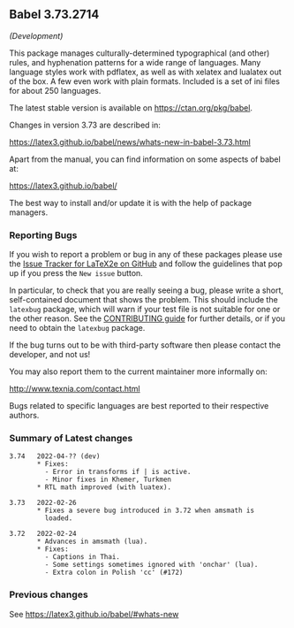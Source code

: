 ## Babel 3.73.2714

*(Development)*

This package manages culturally-determined typographical (and other)
rules, and hyphenation patterns for a wide range of languages. Many
language styles work with pdflatex, as well as with xelatex and
lualatex out of the box. A few even work with plain formats. Included
is a set of ini files for about 250 languages.

The latest stable version is available on <https://ctan.org/pkg/babel>.

Changes in version 3.73 are described in:

https://latex3.github.io/babel/news/whats-new-in-babel-3.73.html

Apart from the manual, you can find information on some aspects of babel at:

https://latex3.github.io/babel/

The best way to install and/or update it is with the help of package
managers.

### Reporting Bugs

If you wish to report a problem or bug in any of these packages please
use the
[Issue Tracker for LaTeX2e on GitHub](https://github.com/latex3/babel/issues)
and follow the guidelines that pop up if you press the `New issue`
button.

In particular, to check that you are really seeing a bug, please write
a short, self-contained document that shows the problem. This should
include the `latexbug` package, which will warn if your test file is
not suitable for one or the other reason. See the
[CONTRIBUTING guide](https://github.com/latex3/latex2e/blob/master/CONTRIBUTING.md)
for further details, or if you need to obtain the `latexbug` package.

If the bug turns out to be with third-party software then please
contact the developer, and not us!

You may also report them to the current maintainer more informally on:

   http://www.texnia.com/contact.html

Bugs related to specific languages are best reported to their
respective authors.

### Summary of Latest changes
```
3.74   2022-04-?? (dev)
       * Fixes:
         - Error in transforms if | is active.
         - Minor fixes in Khemer, Turkmen
       * RTL math improved (with luatex).
         
3.73   2022-02-26
       * Fixes a severe bug introduced in 3.72 when amsmath is
         loaded.

3.72   2022-02-24
       * Advances in amsmath (lua).
       * Fixes:
         - Captions in Thai.
         - Some settings sometimes ignored with 'onchar' (lua).
         - Extra colon in Polish 'cc' (#172)
```

### Previous changes

See https://latex3.github.io/babel/#whats-new
